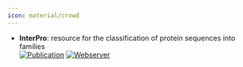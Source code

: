 ```yaml
---
icon: material/crowd
---
```


- **InterPro**: resource for the classification of protein sequences into families  
	[![Publication](https://img.shields.io/badge/Publication-Citations:6-blue?style=for-the-badge&logo=bookstack)](https://doi.org/10.1093/nar%2Fgkae1082) [![Webserver](https://img.shields.io/badge/Webserver-online-brightgreen?style=for-the-badge&logo=cachet&logoColor=65FF8F)](https://www.ebi.ac.uk/interpro) 
